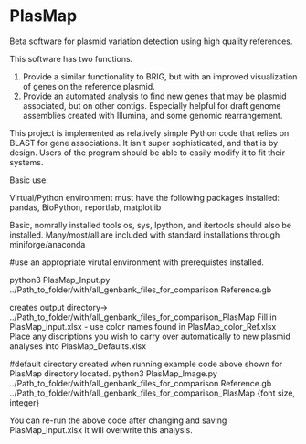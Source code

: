 # PlasMap
Beta software for plasmid variation detection using high quality references.

This software has two functions.
1) Provide a similar functionality to BRIG, but with an improved visualization of genes on the reference plasmid.
2) Provide an automated analysis to find new genes that may be plasmid associated, but on other contigs. Especially helpful for draft genome assemblies created with Illumina, and some genomic rearrangement.

This project is implemented as relatively simple Python code that relies on BLAST for gene associations. It isn't super sophisticated, and that is by design. Users of the program should be able to easily modify it to fit their systems.

Basic use:

Virtual/Python environment must have the following packages installed:
pandas, BioPython, reportlab, matplotlib

Basic, nomrally installed tools os, sys, Ipython, and itertools should also be installed. Many/most/all are included with standard installations through miniforge/anaconda

#use an appropriate virutal environment with prerequistes installed.

python3 PlasMap_Input.py ../Path_to_folder/with/all_genbank_files_for_comparison Reference.gb

creates output directory-> ../Path_to_folder/with/all_genbank_files_for_comparison_PlasMap
Fill in PlasMap_input.xlsx - use color names found in PlasMap_color_Ref.xlsx
Place any discriptions you wish to carry over automatically to new plasmid analyses into PlasMap_Defaults.xlsx

#default directory created when running example code above shown for PlasMap directory located.
python3 PlasMap_Image.py ../Path_to_folder/with/all_genbank_files_for_comparison Reference.gb ../Path_to_folder/with/all_genbank_files_for_comparison_PlasMap {font size, integer}

You can re-run the above code after changing and saving PlasMap_Input.xlsx
It will overwrite this analysis.
